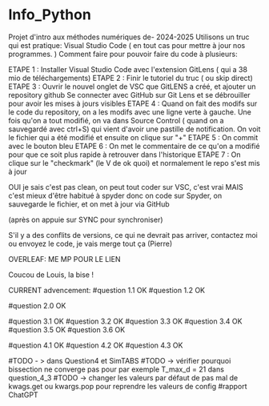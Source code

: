 # Info_Python
Projet d'intro aux méthodes numériques de- 2024-2025
Utilisons un truc qui est pratique: Visual Studio Code ( en tout cas pour mettre à jour nos programmes. )
Comment faire pour pouvoir faire du code à plusieurs: 

ETAPE 1 : Installer Visual Studio Code avec l'extension GitLens ( qui a 38 mio de téléchargements)
ETAPE 2 : Finir le tutoriel du truc ( ou skip direct)
ETAPE 3 : Ouvrir le nouvel onglet de VSC que GitLENS a créé, et ajouter un repository github
Se connecter avec GitHub sur Git Lens et se débrouiller pour avoir les mises à jours visibles
ETAPE 4 : Quand on fait des modifs sur le code du repository, on a les modifs avec une ligne verte à gauche. Une fois qu'on a tout modifié, on va dans Source Control ( quand on a sauvegardé avec ctrl+S) qui vient d'avoir une pastille de notification.
On voit le fichier qui a été modifié et ensuite on clique sur "+"
ETAPE 5 : On commit avec le bouton bleu
ETAPE 6 : On met le commentaire de ce qu'on a modifié pour que ce soit plus rapide à retrouver dans l'historique
ETAPE 7 : On clique sur le "checkmark" (le V de ok quoi) et normalement le repo s'est mis à jour

OUI je sais c'est pas clean, on peut tout coder sur VSC, c'est vrai MAIS c'est mieux d'être habitué à spyder donc on code sur Spyder, on sauvegarde le fichier, et on met à jour via GitHub

(après on appuie sur SYNC pour synchroniser)

S'il y a des conflits de versions, ce qui ne devrait pas arriver, contactez moi ou envoyez le code, je vais merge tout ça (Pierre)

OVERLEAF: ME MP POUR LE LIEN

Coucou de Louis, la bise ! 

CURRENT advencement:
#question 1.1 OK
#question 1.2 OK

#question 2.0 OK

#question 3.1 OK
#question 3.2 OK
#question 3.3 OK
#question 3.4 OK
#question 3.5 OK
#question 3.6 OK

#question 4.1 OK
#question 4.2 OK
#question 4.3 OK

#TODO - > dans Question4 et SimTABS 
#TODO -> vérifier pourquoi bissection ne converge pas pour par exemple T_max_d = 21 dans question_4_3
#TODO -> changer les valeurs par défaut de pas mal de kwags.get ou kwargs.pop pour reprendre les valeurs de config
#rapport      ChatGPT

